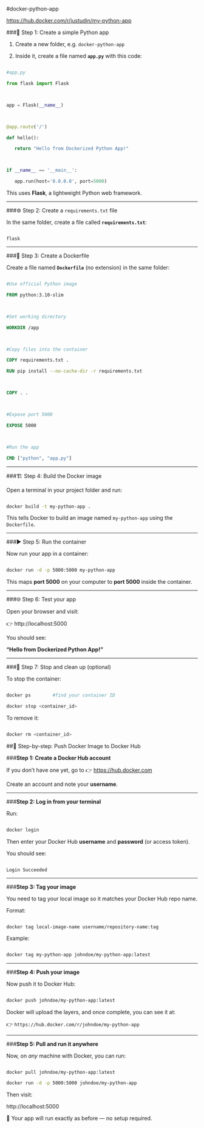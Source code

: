 #docker-python-app

https://hub.docker.com/r/justudin/my-python-app


###🧩 Step 1: Create a simple Python app



1. Create a new folder, e.g. `docker-python-app`

2. Inside it, create a file named **`app.py`** with this code:



```python

#app.py

from flask import Flask



app = Flask(__name__)



@app.route('/')

def hello():

   return "Hello from Dockerized Python App!"



if __name__ == '__main__':

   app.run(host='0.0.0.0', port=5000)

```



This uses **Flask**, a lightweight Python web framework.



---



###⚙️ Step 2: Create a `requirements.txt` file



In the same folder, create a file called **`requirements.txt`**:



```

flask

```



---



###🐳 Step 3: Create a Dockerfile



Create a file named **`Dockerfile`** (no extension) in the same folder:



```dockerfile

#Use official Python image

FROM python:3.10-slim



#Set working directory

WORKDIR /app



#Copy files into the container

COPY requirements.txt .

RUN pip install --no-cache-dir -r requirements.txt



COPY . .



#Expose port 5000

EXPOSE 5000



#Run the app

CMD ["python", "app.py"]

```



---



###🏗️ Step 4: Build the Docker image



Open a terminal in your project folder and run:



```bash

docker build -t my-python-app .

```



This tells Docker to build an image named `my-python-app` using the `Dockerfile`.



---



###▶️ Step 5: Run the container



Now run your app in a container:



```bash

docker run -d -p 5000:5000 my-python-app

```



This maps **port 5000** on your computer to **port 5000** inside the container.



---



###🌐 Step 6: Test your app



Open your browser and visit:

👉 http://localhost:5000



You should see:

**“Hello from Dockerized Python App!”**



---



###🧹 Step 7: Stop and clean up (optional)



To stop the container:



```bash

docker ps        #find your container ID

docker stop <container_id>

```



To remove it:



```bash

docker rm <container_id>

```



##🐋 Step-by-step: Push Docker Image to Docker Hub



###**Step 1: Create a Docker Hub account**



If you don’t have one yet, go to 👉 https://hub.docker.com

Create an account and note your **username**.



---



###**Step 2: Log in from your terminal**



Run:



```bash

docker login

```



Then enter your Docker Hub **username** and **password** (or access token).



You should see:



```

Login Succeeded

```



---



###**Step 3: Tag your image**



You need to tag your local image so it matches your Docker Hub repo name.



Format:



```

docker tag local-image-name username/repository-name:tag

```



Example:



```bash

docker tag my-python-app johndoe/my-python-app:latest

```



---



###**Step 4: Push your image**



Now push it to Docker Hub:



```bash

docker push johndoe/my-python-app:latest

```



Docker will upload the layers, and once complete, you can see it at:

👉 `https://hub.docker.com/r/johndoe/my-python-app`



---



###**Step 5: Pull and run it anywhere**



Now, on *any* machine with Docker, you can run:



```bash

docker pull johndoe/my-python-app:latest

docker run -d -p 5000:5000 johndoe/my-python-app

```



Then visit:

http://localhost:5000

🎉 Your app will run exactly as before — no setup required.





